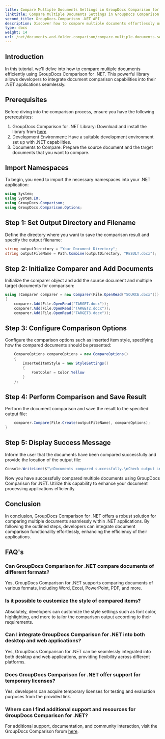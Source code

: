 ```yaml
---
title: Compare Multiple Documents Settings in GroupDocs Comparison for .NET
linktitle: Compare Multiple Documents Settings in GroupDocs Comparison for .NET
second_title: GroupDocs.Comparison .NET API
description: Discover how to compare multiple documents effortlessly using GroupDocs Comparison for .NET. Follow our step-by-step guide for seamless document processing.
type: docs
weight: 14
url: /net/documents-and-folder-comparison/compare-multiple-documents-settings-dotnet/
---
```

## Introduction
In this tutorial, we'll delve into how to compare multiple documents efficiently using GroupDocs Comparison for .NET. This powerful library allows developers to integrate document comparison capabilities into their .NET applications seamlessly.
## Prerequisites
Before diving into the comparison process, ensure you have the following prerequisites:
1. GroupDocs Comparison for .NET Library: Download and install the library from [here](https://releases.groupdocs.com/comparison/net/).
2. Development Environment: Have a suitable development environment set up with .NET capabilities.
3. Documents to Compare: Prepare the source document and the target documents that you want to compare.

## Import Namespaces
To begin, you need to import the necessary namespaces into your .NET application:
```csharp
using System;
using System.IO;
using GroupDocs.Comparison;
using GroupDocs.Comparison.Options;
```
## Step 1: Set Output Directory and Filename
Define the directory where you want to save the comparison result and specify the output filename:
```csharp
string outputDirectory = "Your Document Directory";
string outputFileName = Path.Combine(outputDirectory, "RESULT.docx");
```
## Step 2: Initialize Comparer and Add Documents
Initialize the comparer object and add the source document and multiple target documents for comparison:
```csharp
using (Comparer comparer = new Comparer(File.OpenRead("SOURCE.docx")))
{
    comparer.Add(File.OpenRead("TARGET.docx"));
    comparer.Add(File.OpenRead("TARGET2.docx"));
    comparer.Add(File.OpenRead("TARGET3.docx"));
```
## Step 3: Configure Comparison Options
Configure the comparison options such as inserted item style, specifying how the compared documents should be presented:
```csharp
    CompareOptions compareOptions = new CompareOptions()
    {
        InsertedItemStyle = new StyleSettings()
        {
            FontColor = Color.Yellow
        }
    };
```
## Step 4: Perform Comparison and Save Result
Perform the document comparison and save the result to the specified output file:
```csharp
    comparer.Compare(File.Create(outputFileName), compareOptions);
}
```
## Step 5: Display Success Message
Inform the user that the documents have been compared successfully and provide the location of the output file:
```csharp
Console.WriteLine($"\nDocuments compared successfully.\nCheck output in {outputDirectory}.");
```
Now you have successfully compared multiple documents using GroupDocs Comparison for .NET. Utilize this capability to enhance your document processing applications efficiently.

## Conclusion
In conclusion, GroupDocs Comparison for .NET offers a robust solution for comparing multiple documents seamlessly within .NET applications. By following the outlined steps, developers can integrate document comparison functionality effortlessly, enhancing the efficiency of their applications.
## FAQ's
### Can GroupDocs Comparison for .NET compare documents of different formats?
Yes, GroupDocs Comparison for .NET supports comparing documents of various formats, including Word, Excel, PowerPoint, PDF, and more.
### Is it possible to customize the style of compared items?
Absolutely, developers can customize the style settings such as font color, highlighting, and more to tailor the comparison output according to their requirements.
### Can I integrate GroupDocs Comparison for .NET into both desktop and web applications?
Yes, GroupDocs Comparison for .NET can be seamlessly integrated into both desktop and web applications, providing flexibility across different platforms.
### Does GroupDocs Comparison for .NET offer support for temporary licenses?
Yes, developers can acquire temporary licenses for testing and evaluation purposes from the provided link.
### Where can I find additional support and resources for GroupDocs Comparison for .NET?
For additional support, documentation, and community interaction, visit the GroupDocs Comparison forum [here](https://forum.groupdocs.com/c/comparison/12).
